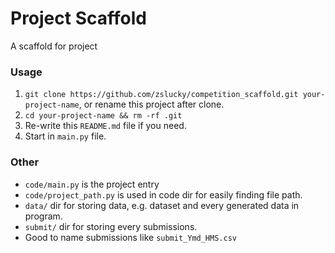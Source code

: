 # Project Scaffold

A scaffold for project

### Usage

1. `git clone https://github.com/zslucky/competition_scaffold.git your-project-name`, or rename this project after clone.
2. `cd your-project-name && rm -rf .git`
3. Re-write this `README.md` file if you need.
4. Start in `main.py` file.

### Other

 - `code/main.py` is the project entry
 - `code/project_path.py` is used in code dir for easily finding file path.
 - `data/` dir for storing data, e.g. dataset and every generated data in program.
 - `submit/` dir for storing every submissions.
 - Good to name submissions like `submit_Ymd_HMS.csv`